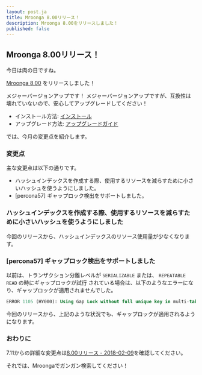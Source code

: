 ```yaml
---
layout: post.ja
title: Mroonga 8.00リリース！
description: Mroonga 8.00をリリースしました！
published: false
---
```


## Mroonga 8.00リリース！

今日は肉の日ですね。

[Mroonga 8.00](/ja/docs/news.html#release-8.00) をリリースしました！

メジャーバージョンアップです！
メジャーバージョンアップですが、互換性は壊れていないので、安心してアップグレードしてください！

* インストール方法: [インストール](/ja/docs/install.html)
* アップグレード方法: [アップグレードガイド](/ja/docs/upgrade.html)

では、今月の変更点を紹介します。

### 変更点

主な変更点は以下の通りです。

* ハッシュインデックスを作成する際、使用するリソースを減らすために小さいハッシュを使うようにしました。
* [percona57] ギャップロック検出をサポートしました。

### ハッシュインデックスを作成する際、使用するリソースを減らすために小さいハッシュを使うようにしました

今回のリリースから、ハッシュインデックスのリソース使用量が少なくなります。

### [percona57] ギャップロック検出をサポートしました

以前は、トランザクション分離レベルが `SERIALIZABLE` または、 `REPEATABLE READ` の時にギャップロックが試行
されている場合は、以下のようなエラーになり、ギャップロックが適用されませんでした。

```sql
ERROR 1105 (HY000): Using Gap Lock without full unique key in multi-table or multi-statement transactions is not allowed. You need to either rewrite queries to use all unique key columns in WHERE equal conditions, or rewrite to single-table, single-statement transaction.  Query: ALTER TABLE t ENGINE=InnoDB
```

今回のリリースから、上記のような状況でも、ギャップロックが適用されるようになります。

### おわりに

7.11からの詳細な変更点は[8.00リリース - 2018-02-09](/ja/docs/news.html#release-8.00)を確認してください。

それでは、Mroongaでガンガン検索してください！
